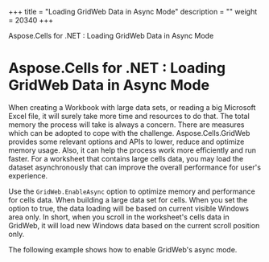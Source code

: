 +++
title = "Loading GridWeb Data in Async Mode" 
description = "" 
weight = 20340 
+++

Aspose.Cells for .NET : Loading GridWeb Data in Async Mode  

# Aspose.Cells for .NET : Loading GridWeb Data in Async Mode


When creating a Workbook with large data sets, or reading a big Microsoft Excel file, it will surely take more time and resources to do that. The total memory the process will take is always a concern. There are measures which can be adopted to cope with the challenge. Aspose.Cells.GridWeb provides some relevant options and APIs to lower, reduce and optimize memory usage. Also, it can help the process work more efficiently and run faster. For a worksheet that contains large cells data, you may load the dataset asynchronously that can improve the overall performance for user's experience.

Use the `GridWeb.EnableAsync` option to optimize memory and performance for cells data. When building a large data set for cells. When you set the option to true, the data loading will be based on current visible Windows area only. In short, when you scroll in the worksheet's cells data in GridWeb, it will load new Windows data based on the current scroll position only.

The following example shows how to enable GridWeb's async mode.

